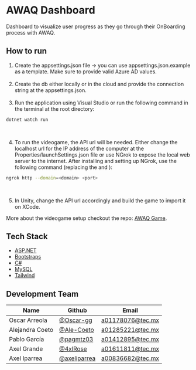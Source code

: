 # AWAQ Dashboard
Dashboard to visualize user progress as they go through their OnBoarding process with AWAQ.

## How to run

1. Create the appsettings.json file -> you can use appsettings.json.example as a template. Make sure to provide valid Azure AD values.<br><br>
2. Create the db either locally or in the cloud and provide the connection string at the appsettings.json.<br><br>
3. Run the application using Visual Studio or run the following command in the terminal at the root directory:
```bash
dotnet watch run
```
<br>

4. To run the videogame, the API url will be needed. Either change the localhost url for the IP address of the computer at the Properties/launchSettings.json file or use NGrok to expose the local web server to the internet. After installing and setting up NGrok, use the following command (replacing the <domain> and <port>):
  
```bash
ngrok http --domain=<domain> <port>
```
<br>

5. In Unity, change the API url accordingly and build the game to import it on XCode.


More about the videogame setup checkout the repo: [AWAQ Game](https://github.com/Oscar-gg/awak-game).

## Tech Stack

- [ASP.NET](https://dotnet.microsoft.com/en-us/apps/aspnet)
- [Bootstraps](https://getbootstrap.com/docs/5.3/getting-started/introduction/)
- [C#](https://dotnet.microsoft.com/es-es/languages/csharp)
- [MySQL](https://www.mysql.com/)
- [Tailwind](https://tailwindcss.com/)
  
## Development Team

| Name | Github | Email |
| --- | --- | --- |
| Oscar Arreola | [@Oscar-gg](https://github.com/Oscar-gg) | a01178076@tec.mx |
| Alejandra Coeto | [@Ale-Coeto](https://github.com/AleCoeto) | a01285221@tec.mx |
| Pablo García | [@pagmtz03](https://github.com/pagmtz03) | a01412895@tec.mx |
| Axel Grande | [@4xlRose](https://github.com/4xlRose) | a01611811@tec.mx |
| Axel Iparrea | [@axeliparrea](https://github.com/axeliparrea) | a00836682@tec.mx |
